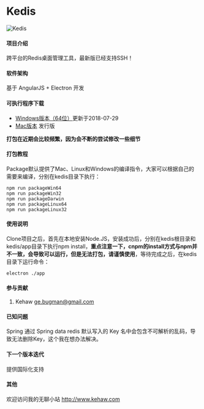 # Kedis

![Kedis](https://images.gitee.com/uploads/images/2018/0801/162246_f70f2189_115307.png "Kedis")

#### 项目介绍
跨平台的Redis桌面管理工具，最新版已经支持SSH！

#### 软件架构
基于 AngularJS + Electron 开发

#### 可执行程序下载
- [Windows版本（64位）](https://pan.baidu.com/s/167L82TaRKsOtHAzjaSA6iQ)更新于2018-07-29
- [Mac版本](https://gitee.com/kehaw9818/Kedis/releases) 发行版

**打包在近期会比较频繁，因为会不断的尝试修改一些细节**

#### 打包教程

Package默认提供了Mac、Linux和Windows的编译指令，大家可以根据自己的需要来编译，分别在kedis目录下执行：  
```
npm run packageWin64
npm run packageWin32
npm run packageDarwin
npm run packageLinux64
npm run packageLinux32
```

#### 使用说明

Clone项目之后，首先在本地安装Node.JS，安装成功后，分别在kedis根目录和kedis/app目录下执行npm install，**重点注意一下，cnpm的install方式与npm并不一致，会导致可以运行，但是无法打包，请谨慎使用**，等待完成之后，在kedis目录下运行命令：  
```
electron ./app
```

#### 参与贡献

1. Kehaw ge.bugman@gmail.com

#### 已知问题

Spring 通过 Spring data redis 默认写入的 Key 名中会包含不可解析的乱码，导致无法删除Key，这个我在想办法解决。

#### 下一个版本迭代

提供国际化支持

#### 其他

欢迎访问我的无聊小站 http://www.kehaw.com
